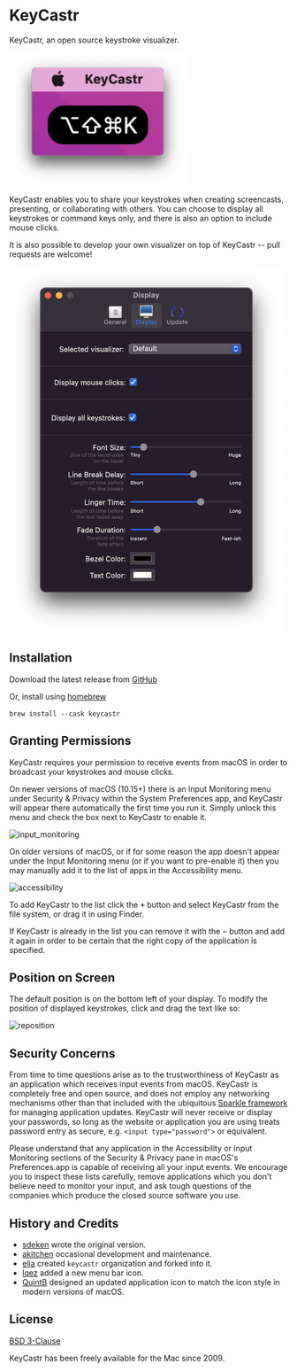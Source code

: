 # KeyCastr

KeyCastr, an open source keystroke visualizer.

![header image](assets/KeyCastr_header.png)

KeyCastr enables you to share your keystrokes when creating screencasts, presenting, or collaborating with others. You can choose to display all keystrokes or command keys only, and there is also an option to include mouse clicks.

It is also possible to develop your own visualizer on top of KeyCastr -- pull requests are welcome!

![display preferences](assets/preferences.png)

## Installation

Download the latest release from [GitHub](https://github.com/keycastr/keycastr/releases)

Or, install using [homebrew](http://brew.sh/)

```console
brew install --cask keycastr
```

## Granting Permissions

KeyCastr requires your permission to receive events from macOS in order to broadcast your keystrokes and mouse clicks.

On newer versions of macOS (10.15+) there is an Input Monitoring menu under Security & Privacy within the System Preferences app, and KeyCastr will appear there automatically the first time you run it. Simply unlock this menu and check the box next to KeyCastr to enable it.

![input_monitoring](assets/input_monitoring.png)

On older versions of macOS, or if for some reason the app doesn't appear under the Input Monitoring menu (or if you want to pre-enable it) then you may manually add it to the list of apps in the Accessibility menu.

![accessibility](assets/accessibility.png)

To add KeyCastr to the list click the <kbd>&plus;</kbd> button and select KeyCastr from the file system, or drag it in using Finder.

If KeyCastr is already in the list you can remove it with the <kbd>&minus;</kbd> button and add it again in order to be certain that the right copy of the application is specified.

## Position on Screen

The default position is on the bottom left of your display. To modify the position of displayed keystrokes, click and drag the text like so:

![reposition](assets/reposition.gif)

## Security Concerns

From time to time questions arise as to the trustworthiness of KeyCastr as an application which receives input events from macOS. KeyCastr is completely free and open source, and does not employ any networking mechanisms other than that included with the ubiquitous [Sparkle framework](https://sparkle-project.org/) for managing application updates. KeyCastr will never receive or display your passwords, so long as the website or application you are using treats password entry as secure, e.g. `<input type="password">` or equivalent.

Please understand that any application in the Accessibility or Input Monitoring sections of the Security & Privacy pane in macOS's Preferences.app is capable of receiving all your input events. We encourage you to inspect these lists carefully, remove applications which you don't believe need to monitor your input, and ask tough questions of the companies which produce the closed source software you use.

## History and Credits

 - [sdeken](https://github.com/sdeken) wrote the original version.
 - [akitchen](https://github.com/akitchen) occasional development and maintenance.
 - [elia](https://github.com/elia) created `keycastr` organization and forked into it.
 - [lqez](https://github.com/lqez) added a new menu bar icon.
 - [QuintB](https://github.com/QuintB) designed an updated application icon to match the icon style in modern versions of macOS.

## License

[BSD 3-Clause](https://opensource.org/licenses/BSD-3-Clause)

KeyCastr has been freely available for the Mac since 2009.
